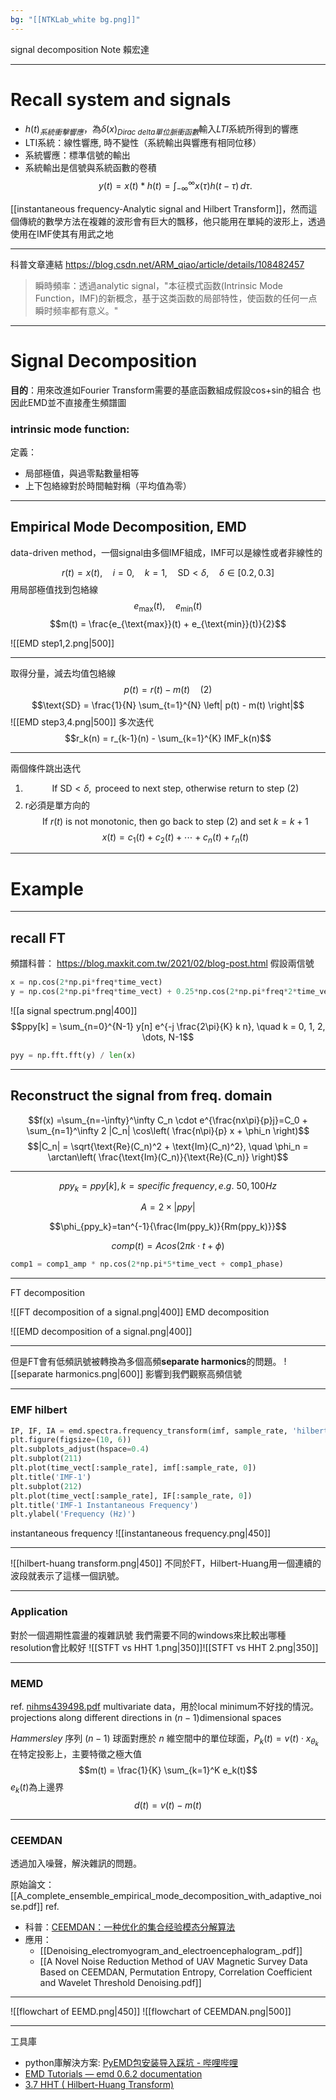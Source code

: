 ```yaml
---
bg: "[[NTKLab_white bg.png]]"
---
```


<style>
    .reveal {
        font-family: 'Times New Roman', '標楷體';
        font-size: 30px;
        text-align: left;
        color: black;
        background-size: cover;
        background-position: center;
    }
	.reveal h1,
	.reveal h2,
	.reveal h3,
	.reveal h4,
	.reveal h5,
	.reveal h6 {
	  font-family: 'Times New Roman', '標楷體';
	  color: black;
	  %%text-transform: lowercase%%;
	  text-transform: capitalize;
	}
	.with-border{
		border: 1px solid red;
	}
</style>
<grid drag="70 10" drop="-3 40">
signal decomposition Note
<!-- element style="font-size: 40px;align: left; text-align: left;color: white"-->
</grid>

<grid drag="80 10" drop="-3 70">
賴宏達
</grid>

<!-- slide bg="../../NTKLab_white bg_cover_resize.png"-->

---
# Recall system and signals
- $h(t)_{系統衝擊響應}$，為$\delta(x)_{Dirac\ delta單位脈衝函數}$輸入$LTI$系統所得到的響應
- LTI系統：線性響應, 時不變性（系統輸出與響應有相同位移）
- 系統響應：標準信號的輸出
- 系統輸出是信號與系統函數的卷積
$$y(t) = x(t) \ast h(t) = \int_{-\infty}^{\infty} x(\tau) h(t - \tau) \, d\tau.
$$

[[instantaneous frequency-Analytic signal and Hilbert Transform]]，然而這個傳統的數學方法在複雜的波形會有巨大的飄移，他只能用在單純的波形上，透過使用在IMF使其有用武之地

---
科普文章連結 https://blog.csdn.net/ARM_qiao/article/details/108482457
>瞬時頻率：透過analytic signal，"本征模式函数(Intrinsic Mode Function，IMF)的新概念，基于这类函数的局部特性，使函数的任何一点瞬时频率都有意义。"

---
# Signal Decomposition
**目的**：用來改進如Fourier Transform需要的基底函數組成假設cos+sin的組合
也因此EMD並不直接產生頻譜圖
### intrinsic mode function:
定義：
- 局部極值，與過零點數量相等
- 上下包絡線對於時間軸對稱（平均值為零）

---
## Empirical Mode Decomposition, EMD
data-driven method，一個signal由多個IMF組成，IMF可以是線性或者非線性的

$$r(t) = x(t), \quad i = 0, \quad k = 1, \quad \text{SD} < \delta, \quad \delta \in [0.2, 0.3]
$$
用局部極值找到包絡線
$$e_{\text{max}}(t), \quad e_{\text{min}}(t)$$
$$m(t) = \frac{e_{\text{max}}(t) + e_{\text{min}}(t)}{2}$$

![[EMD step1,2.png|500]]

---
取得分量，減去均值包絡線
$$p(t) = r(t) - m(t)\quad \text{(2)}$$
$$\text{SD} = \frac{1}{N} \sum_{t=1}^{N} \left| p(t) - m(t) \right|$$
![[EMD step3,4.png|500]]
多次迭代
$$r_k(n) = r_{k-1}(n) - \sum_{k=1}^{K} IMF_k(n)$$

---
兩個條件跳出迭代
1. $$\text{If } \text{SD} < \delta, \text{ proceed to next step, otherwise return to step (2)}$$
2. r必須是單方向的$$\text{If } r(t) \text{ is not monotonic, then go back to step (2) and set } k = k + 1$$
$$x(t) = c_1(t) + c_2(t) + \cdots + c_n(t) + r_n(t)$$


---
# Example

---
## recall FT
頻譜科普： https://blog.maxkit.com.tw/2021/02/blog-post.html
假設兩信號
```python
x = np.cos(2*np.pi*freq*time_vect)
y = np.cos(2*np.pi*freq*time_vect) + 0.25*np.cos(2*np.pi*freq*2*time_vect-np.pi)
```

![[a signal spectrum.png|400]]
$$ppy[k] = \sum_{n=0}^{N-1} y[n] e^{-j \frac{2\pi}{K} k n}, \quad k = 0, 1, 2, \dots, N-1$$
```python
pyy = np.fft.fft(y) / len(x)
```

---
## Reconstruct the signal from freq. domain
$$f(x) =\sum_{n=-\infty}^\infty C_n \cdot e^{\frac{nx\pi}{p}j}=C_0 + \sum_{n=1}^\infty 2 |C_n| \cos\left( \frac{n\pi}{p} x + \phi_n \right)$$
$$|C_n| = \sqrt{\text{Re}(C_n)^2 + \text{Im}(C_n)^2}, \quad \phi_n = \arctan\left( \frac{\text{Im}(C_n)}{\text{Re}(C_n)} \right)$$

---
$$ppy_k=ppy[k], k=specific\ frequency,e.g.\ 50, 100Hz$$

$$A=2\times |ppy|$$

$$\phi_{ppy_k}=tan^{-1}{\frac{Im(ppy_k)}{Rm(ppy_k)}}$$

$$comp(t)=Acos(2\pi k\cdot t+\phi)$$

```python
comp1 = comp1_amp * np.cos(2*np.pi*5*time_vect + comp1_phase)
```

---

FT decomposition

![[FT decomposition of a signal.png|400]]
EMD decomposition

![[EMD decomposition of a signal.png|400]]

---
但是FT會有低頻訊號被轉換為多個高頻**separate harmonics**的問題。
![[separate harmonics.png|600]]
影響到我們觀察高頻信號

---
### EMF hilbert
```python
IP, IF, IA = emd.spectra.frequency_transform(imf, sample_rate, 'hilbert')
plt.figure(figsize=(10, 6))
plt.subplots_adjust(hspace=0.4)
plt.subplot(211)
plt.plot(time_vect[:sample_rate], imf[:sample_rate, 0])
plt.title('IMF-1')
plt.subplot(212)
plt.plot(time_vect[:sample_rate], IF[:sample_rate, 0])
plt.title('IMF-1 Instantaneous Frequency')
plt.ylabel('Frequency (Hz)')
```
instantaneous frequency
![[instantaneous frequency.png|450]]

---
![[hilbert-huang transform.png|450]]
不同於FT，Hilbert-Huang用一個連續的波段就表示了這樣一個訊號。

---
### Application
對於一個週期性震盪的複雜訊號
我們需要不同的windows來比較出哪種resolution會比較好
![[STFT vs HHT 1.png|350]]![[STFT vs HHT 2.png|350]]

---
### MEMD
ref. [nihms439498.pdf](https://pmc.ncbi.nlm.nih.gov/articles/PMC3831372/pdf/nihms439498.pdf)
multivariate data，用於local minimum不好找的情況。
projections along different directions in $(n−1)$dimensional spaces

$Hammersley$ 序列
$(n−1)$ 球面對應於 $n$ 維空間中的單位球面，$P_k (t)=v(t) \cdot x_{\theta_k}$
在特定投影上，主要特徵之極大值
$$m(t) = \frac{1}{K} \sum_{k=1}^K e_k(t)$$
$e_k(t)$為上邊界
$$d(t)=v(t)-m(t)$$

---
### CEEMDAN
透過加入噪聲，解決雜訊的問題。

原始論文：[[A_complete_ensemble_empirical_mode_decomposition_with_adaptive_noise.pdf]]
ref. 
- 科普：[CEEMDAN：一种优化的集合经验模态分解算法](https://cloud.baidu.com/article/3253447)
- 應用：
	- [[Denoising_electromyogram_and_electroencephalogram_.pdf]]
	- [[A Novel Noise Reduction Method of UAV Magnetic Survey Data Based on CEEMDAN, Permutation Entropy, Correlation Coefficient and Wavelet Threshold Denoising.pdf]]

---
<split even>
![[flowchart of EEMD.png|450]]
![[flowchart of CEEMDAN.png|500]]
</split>


---
工具庫
- python庫解決方案: [PyEMD包安装导入踩坑 - 哔哩哔哩](https://www.bilibili.com/opus/781745878429859881)
- [EMD Tutorials — emd 0.6.2 documentation](https://emd.readthedocs.io/en/stable/emd_tutorials/index.html)
- [3.7 HHT ( Hilbert-Huang Transform)](http://www.ancad.com.tw/VS_Online_Help/ch03s07.html)
